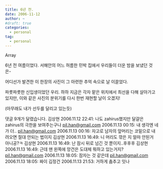 ```yaml
---
title: 6년 전.
date: 2006-11-12
author: ~
#draft: true
categories:
  - personal
tag:
  - personal
---
```




Array

6년 전 여름이었다. 
서해안의 어느 허름한 민박 집에서 우리들이 더운 밤을 보냈던 것은-

어디선가 발견한 이 한장의 사진이 그 아련한 추억 속으로 날 이끌었다.

파릇파릇한 신입생이었던 우리.
하하
지금은 각자 맡은 위치에서 최선을 다해 살아가고 있지만, 이와 같은 사진의 분위기를 다시 한번 재현할 날이 오겠지!

(아무래도 내가 선두를 달리고 있는듯)



 댓글  9개가 달렸습니다.
김상현 2006.11.12 22:41: 
나도 zahirus했지만 달걀은 zahirus의 극한을 보여주는구나
pil.han@gmail.com 2006.11.13 00:15: 
내 생각엔 네가 더..
pil.han@gmail.com 2006.11.13 00:16: 
자고로 남자의 앞머리는 코밑으로 내려오면 절대 안되는 법이지
김상현 2006.11.13 16:49: 
니 머리도 깎은 지 얼마 안된거 아니공?ㅋ
김상현 2006.11.13 16:49: 
난 잠시 뒤로 넘긴 것 뿐이지..후후후
김상현 2006.11.13 16:49: 
근데 맨 왼쪽에 망건은 도대체 뭐하고 있는거지?
pil.han@gmail.com 2006.11.13 18:05: 
잠자는 것 같은데
pil.han@gmail.com 2006.11.13 18:05: 
짜이
김정건 2006.11.13 21:53: 
거하게 춤추고 잇나




